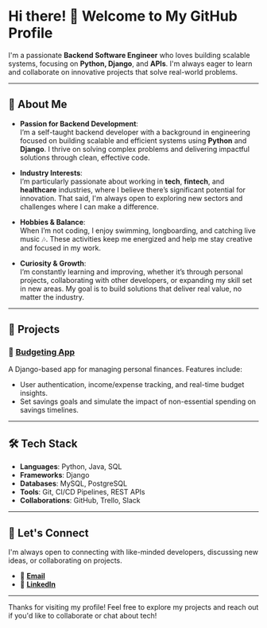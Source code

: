 # Hi there! 👋 Welcome to My GitHub Profile

I'm a passionate **Backend Software Engineer** who loves building scalable systems, focusing on **Python, Django**, and **APIs**. I'm always eager to learn and collaborate on innovative projects that solve real-world problems.

---

## 🚀 **About Me**

- **Passion for Backend Development**:  
  I’m a self-taught backend developer with a background in engineering focused on building scalable and efficient systems using **Python** and **Django**. I thrive on solving complex problems and delivering impactful solutions through clean, effective code.

- **Industry Interests**:  
  I’m particularly passionate about working in **tech**, **fintech**, and **healthcare** industries, where I believe there’s significant potential for innovation. That said, I'm always open to exploring new sectors and challenges where I can make a difference.

- **Hobbies & Balance**:  
  When I’m not coding, I enjoy swimming, longboarding, and catching live music 🎶. These activities keep me energized and help me stay creative and focused in my work.

- **Curiosity & Growth**:  
  I’m constantly learning and improving, whether it’s through personal projects, collaborating with other developers, or expanding my skill set in new areas. My goal is to build solutions that deliver real value, no matter the industry.


---

## 📂 **Projects**

### 🏦 [Budgeting App](https://github.com/jasmine-pok/budgeting-proj/tree/main)
A Django-based app for managing personal finances. Features include:
- User authentication, income/expense tracking, and real-time budget insights.
- Set savings goals and simulate the impact of non-essential spending on savings timelines.

---

## 🛠️ **Tech Stack**

- **Languages**: Python, Java, SQL
- **Frameworks**: Django
- **Databases**: MySQL, PostgreSQL
- **Tools**: Git, CI/CD Pipelines, REST APIs
- **Collaborations**: GitHub, Trello, Slack

---

## 💬 **Let's Connect**

I'm always open to connecting with like-minded developers, discussing new ideas, or collaborating on projects.

- 📧 [**Email**](mailto:sochetapok0801@gmail.com)
- 💼 [**LinkedIn**](https://www.linkedin.com/in/socheatapokut23/)

---

Thanks for visiting my profile! Feel free to explore my projects and reach out if you'd like to collaborate or chat about tech!

